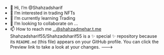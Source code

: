 - 👋 Hi, I’m @Shahzadsharif
- 👀 I’m interested in trading NFTs 
- 🌱 I’m currently learning Trading 
- 💞️ I’m looking to collaborate on ...
- 📫 How to reach me ...@shahzadmehar.t.me
Shahzadsharif55/Shahzadsharif55 is a ✨ special ✨ repository because its `README.md` (this file) appears on your GitHub profile.
You can click the Preview link to take a look at your changes.
--->
